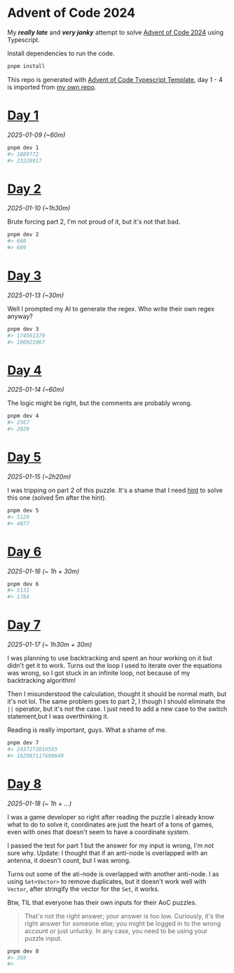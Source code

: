 # Advent of Code 2024

My ***really late*** and ***very janky*** attempt to solve [Advent of Code 2024](https://adventofcode.com/2024) using
Typescript.

Install dependencies to run the code.

```sh
pnpm install
```

This repo is generated
with [Advent of Code Typescript Template](https://github.com/edge33/AdventOfCode-typescript-template), day 1 - 4 is
imported from [my own repo](https://github.com/NaN72dev/aoc-2024`).

# [Day 1](https://adventofcode.com/2024/day/1)

*2025-01-09 (~60m)*

```sh
pnpm dev 1
#> 1889772
#> 23228917
```

# [Day 2](https://adventofcode.com/2024/day/2)

*2025-01-10 (~1h30m)*

Brute forcing part 2, I'm not proud of it, but it's not that bad.

```sh
pnpm dev 2
#> 660
#> 689
```

# [Day 3](https://adventofcode.com/2024/day/3)

*2025-01-13 (~30m)*

Well I prompted my AI to generate the regex. Who write their own regex anyway?

```sh
pnpm dev 3
#> 174561379
#> 106921067
```

# [Day 4](https://adventofcode.com/2024/day/4)

*2025-01-14 (~60m)*

The logic might be right, but the comments are probably wrong.

```sh
pnpm dev 4
#> 2567
#> 2029
```

# [Day 5](https://adventofcode.com/2024/day/5)

*2025-01-15 (~2h20m)*

I was tripping on part 2 of this puzzle. It's a shame that I
need [hint](https://www.reddit.com/r/adventofcode/comments/1h71twj/comment/m0hxi6s/?utm_source=share&utm_medium=web3x&utm_name=web3xcss&utm_term=1&utm_content=share_button)
to solve this one (solved 5m after the hint).

```sh
pnpm dev 5
#> 5129
#> 4077
```

# [Day 6](https://adventofcode.com/2024/day/6)

*2025-01-16 (~ 1h + 30m)*

```sh
pnpm dev 6
#> 5131
#> 1784
```

# [Day 7](https://adventofcode.com/2024/day/7)

*2025-01-17 (~ 1h30m + 30m)*

I was planning to use backtracking and spent an hour working on it but didn't get it to work. Turns out the loop I used
to iterate over the equations was wrong, so I got stuck in an infinite loop, not because of my backtracking algorithm!

Then I misunderstood the calculation, thought it should be normal math, but it's not lol. The same problem goes to part
2, I though I should eliminate the `||` operator, but it's not the case. I just need to add a new case to the switch
statement,but I was overthinking it.

Reading is really important, guys. What a shame of me.

```sh
pnpm dev 7
#> 2437272016585
#> 162987117690649
```

# [Day 8](https://adventofcode.com/2024/day/8)

*2025-01-18 (~ 1h + ...)*

I was a game developer so right after reading the puzzle I already know what to do to solve it, coordinates are just the
heart of a tons of games, even with ones that doesn't seem to have a coordinate system.

I passed the test for part 1 but the answer for my input is wrong, I'm not sure why.
Update: I thought that if an anti-node is overlapped with an antenna, it doesn't count, but I was wrong.

Turns out some of the ati-node is overlapped with another anti-node. I as using `Set<Vector>` to remove duplicates, but
it doesn't work well with `Vector`, after stringify the vector for the `Set`, it works.

Btw, TIL that everyone has their own inputs for their AoC puzzles.
> That's not the right answer; your answer is too low. Curiously, it's the right answer for someone else; you might be
> logged in to the wrong account or just unlucky. In any case, you need to be using your puzzle input.

```sh
pnpm dev 8
#> 369
#> 
```
